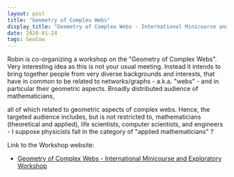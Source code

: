 ```yaml
---
layout: post
title: "Geometry of Complex Webs"
display_title: "Geometry of Complex Webs - International Minicourse and Exploratory Workshop"
date: 2020-01-24
tags: GeoCow
---
```

Robin is co-organizing a workshop on the "Geometry of Complex Webs". Very interesting idea as this is not your usual meeting. Instead it intends to bring together people
from very diverse backgrounds and interests, that have in common to be related to networks/graphs - a.k.a. "webs" - and in particular their geometric aspects. Broadly distributed audience of mathematicians, 

all of which related to geometric aspects of complex webs. Hence, the targeted audience includes, but is not restricted to, mathematicians (theoretical and applied), life scientists, computer scientists, and engineers - I suppose physicists fall in the category of "applied mathematicians" ? 

Link to the Workshop website: 
* [Geometry of Complex Webs - International Minicourse and Exploratory Workshop](https://sites.google.com/view/geocow2020/home?authuser=0)

